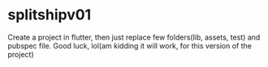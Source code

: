 # splitshipv01

Create a project in flutter, then just replace few folders(lib, assets, test) and pubspec file.
Good luck, lol(am kidding it will work, for this version of the project)

